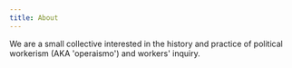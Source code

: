 ```yaml
---
title: About
---
```

We are a small collective interested in the history and practice of political workerism (AKA 'operaismo') and workers' inquiry.